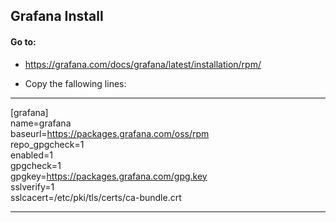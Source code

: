 ## Grafana Install 


#### Go to: 
 -  https://grafana.com/docs/grafana/latest/installation/rpm/
 
 
 -  Copy the fallowing lines: 
 
 ---
 
[grafana]  
name=grafana  
baseurl=https://packages.grafana.com/oss/rpm  
repo_gpgcheck=1  
enabled=1  
gpgcheck=1  
gpgkey=https://packages.grafana.com/gpg.key  
sslverify=1  
sslcacert=/etc/pki/tls/certs/ca-bundle.crt  

---
